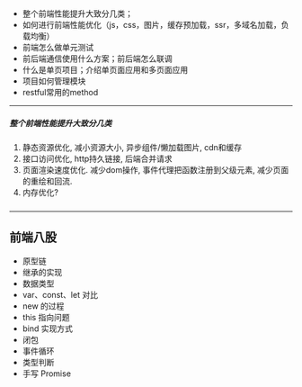 ## 
* 整个前端性能提升大致分几类；
* 如何进行前端性能优化（js，css，图片，缓存预加载，ssr，多域名加载，负载均衡）
* 前端怎么做单元测试
* 前后端通信使用什么方案；前后端怎么联调
* 什么是单页项目；介绍单页面应用和多页面应用
* 项目如何管理模块
* restful常用的method

-----
##### 整个前端性能提升大致分几类
1. 静态资源优化, 减小资源大小, 异步组件/懒加载图片, cdn和缓存
2. 接口访问优化, http持久链接, 后端合并请求
3. 页面渲染速度优化. 减少dom操作, 事件代理把函数注册到父级元素, 减少页面的重绘和回流.
4. 内存优化?

##### 
-----

## 前端八股
* 原型链
* 继承的实现
* 数据类型
* var、const、let 对比
* new 的过程
* this 指向问题
* bind 实现方式
* 闭包
* 事件循环
* 类型判断
* 手写 Promise

